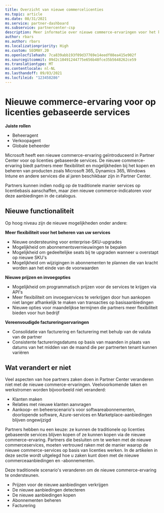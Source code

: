 ```yaml
---
title: Overzicht van nieuwe commercelicenties
ms.topic: article
ms.date: 08/31/2021
ms.service: partner-dashboard
ms.subservice: partnercenter-csp
description: Meer informatie over nieuwe commerce-ervaringen voor het kopen van licentiegebaseerde onlineservices.
author: rbars
ms.author: rbars
ms.localizationpriority: High
ms.custom: SEOMAY.20
ms.openlocfilehash: 7ca839abb193f09d37769e14eedf08ea415e902f
ms.sourcegitcommit: 09d2c10491244775e656b48fce35b5648262ce59
ms.translationtype: MT
ms.contentlocale: nl-NL
ms.lasthandoff: 09/03/2021
ms.locfileid: "123458286"
---
```

# <a name="new-commerce-experience-for-license-based-services"></a>Nieuwe commerce-ervaring voor op licenties gebaseerde services

**Juiste rollen**

- Beheeragent
- Verkoopagent
- Globale beheerder

Microsoft heeft een nieuwe commerce-ervaring geïntroduceerd in Partner Center voor op licenties gebaseerde services. De nieuwe commerce-ervaring biedt partners meer flexibiliteit en mogelijkheden bij het kopen en beheren van producten zoals Microsoft 365, Dynamics 365, Windows Intune en andere services die al jaren beschikbaar zijn in Partner Center.

Partners kunnen indien nodig op de traditionele manier services op licentiebasis  aanschaffen, maar zien nieuwe commerce-indicatoren voor deze aanbiedingen in de catalogus.

## <a name="new-capabilities"></a>Nieuwe functionaliteit

Op hoog niveau zijn de nieuwe mogelijkheden onder andere:

**Meer flexibiliteit voor het beheren van uw services**

- Nieuwe ondersteuning voor enterprise-SKU-upgrades
- Mogelijkheid om abonnementsvernieuwingen te bepalen
- Mogelijkheid om gedeeltelijke seats bij te upgraden wanneer u overstapt op nieuwe SKU's
- Mogelijkheid om wijzigingen in abonnementen te plannen die van kracht worden aan het einde van de voorwaarden

**Nieuwe prijzen en invoegopties**

- Mogelijkheid om programmatisch prijzen voor de services te krijgen via API's
- Meer flexibiliteit om invoegservices te verkrijgen door hun aankopen niet langer afhankelijk te maken van transacties op basisaanbiedingen
- Nieuwe opties voor maandelijkse termijnen die partners meer flexibiliteit bieden voor hun bedrijf

**Vereenvoudigde factureringservaringen**

- Consolidatie van facturering en facturering met behulp van de valuta van de partner
- Consistente factureringsdatums op basis van maanden in plaats van datums van het midden van de maand die per partnerten tenant kunnen variëren

## <a name="what-isnt-changing"></a>Wat verandert er niet

Veel aspecten van hoe partners zaken doen in Partner Center veranderen niet met de nieuwe commerce-ervaringen. Veelvoorkomende taken en werkstromen worden bijvoorbeeld niet veranderd:

- Klanten maken
- Relaties met nieuwe klanten aanvragen
- Aankoop- en beheerscenario's voor softwareabonnementen, doorlopende software, Azure-services en Marketplace-aanbiedingen blijven ongewijzigd

Partners hebben nu een keuze: ze kunnen de traditionele op licenties gebaseerde services blijven kopen of ze kunnen kopen via de nieuwe commerce-ervaring. Partners die besluiten om te werken met de nieuwe commerceservices, moeten vertrouwd raken met de manier waarop de nieuwe commerce-services op basis van licenties werken. In de artikelen in deze sectie wordt uitgelegd hoe u zaken kunt doen met de nieuwe commerceaanbiedingen en -abonnementen.

Deze traditionele scenario's veranderen om de nieuwe commerce-ervaring te ondersteunen.

- Prijzen voor de nieuwe aanbiedingen verkrijgen
- De nieuwe aanbiedingen detecteren
- De nieuwe aanbiedingen kopen
- Abonnementen beheren
- Facturering
